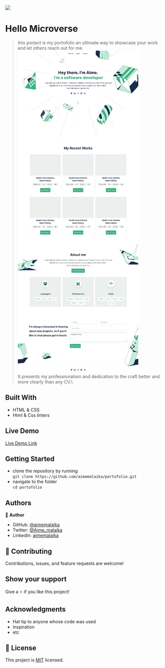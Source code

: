 ![](https://img.shields.io/badge/Microverse-blueviolet)


# Hello Microverse
> this porject is my portofolio an ultimate way to showcase your work and let others reach out for me.\
![screenshot](./ScreenShot.png)\
> It presents my professionalism and dedication to the craft better and more clearly than any CV.\


## Built With

- HTML & CSS
- Html & Css linters

## Live Demo

[Live Demo Link](https://aimemalaika.github.io/portofolio)


## Getting Started
- clone the repository by running\
    `git clone https://github.com/aimemalaika/portofolio.git`
- navigate to the folder\
    `cd portofolio`

## Authors

👤 **Author**

- GitHub: [@aimemalaika](https://github.com/aimemalaika)
- Twitter: [@Aime_malaika](https://twitter.com/Aime_Malaika)
- LinkedIn: [aimemalaika](https://linkedin.com/in/aimemalaika)

## 🤝 Contributing

Contributions, issues, and feature requests are welcome!

## Show your support

Give a ⭐️ if you like this project!

## Acknowledgments

- Hat tip to anyone whose code was used
- Inspiration
- etc

## 📝 License

This project is [MIT](./MIT.md) licensed.
